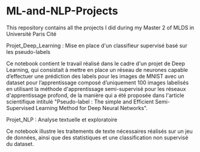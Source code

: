 # ML-and-NLP-Projects
This repository contains all the projects I did during my Master 2 of MLDS in Université Paris Cité

Projet_Deep_Learning : Mise en place d'un classifieur supervisé basé sur les pseudo-labels

Ce notebook contient le travail réalisé dans le cadre d'un projet de Deep Learning, qui consistait à mettre en place un réseau de neurones capable d’effectuer une prédiction des labels pour les images de MNIST avec un dataset pour l’apprentissage composé d’uniquement 100 images labelisés en utilisant la méthode d'apprentissage semi-supervisé pour les réseaux d'apprentissage profond, de la manière qui a été proposée dans l'article scientifique intitulé "Pseudo-label : The simple and Efficient Semi-Supervised Learning Method for Deep Neural Networks".

Projet_NLP : Analyse textuelle et exploratoire 

Ce notebook illustre les traitements de texte nécessaires  réalisés sur un jeu de données, ainsi que des statistiques et une  classification non supervisé du dataset.
